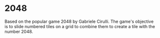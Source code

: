 # 2048
Based on the popular game 2048 by Gabriele Cirulli. The game's objective is to slide numbered tiles on a grid to combine them to create a tile with the number 2048.
